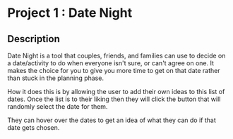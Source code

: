 Project 1 : Date Night
===============================

Description 
------------
Date Night is a tool that couples, friends, and families can use to decide on a date/activity to do when everyone isn't sure, or can't agree on one. It makes the choice for you to give you more time to get on that date rather than stuck in the planning phase. 

How it does this is by allowing the user to add their own ideas to this list of dates. Once the list is to their liking then they will click the button that will randomly select the date for them. 

They can hover over the dates to get an idea of what they can do if that date gets chosen. 
